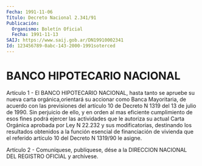 ```yaml
---
Fecha: 1991-11-06
Título: Decreto Nacional 2.341/91
Publicación:
  Organismo: Boletín Oficial
  Fecha: 1991-11-13
SAIJ: https://www.saij.gob.ar/DN19910002341
Id: 123456789-0abc-143-2000-1991soterced
---
```

# BANCO HIPOTECARIO NACIONAL

<a id="1"></a>
Artículo  1  -  El  BANCO HIPOTECARIO NACIONAL, hasta tanto se apruebe su nueva carta orgánica,orientará  su  accionar  como Banca Mayoritaria,  de  acuerdo  con  las previsiones del artículo 10  de Decreto N 1319 del 13 de julio de  1990.  Sin  perjuicio de ello, y en orden al mas eficiente cumplimiento de esos fines  podrá ejercer las  actividades que le autoriza su actual Carta Orgánica  aprobada por Ley  N  22.232  y sus modificatorias, destinando los resultados obtenidos a la función  esencial de financiación de vivienda que el referido artículo 10 del Decreto N 1319/90 le asigne.

<a id="2"></a>
Artículo  2  -  Comuníquese,  publíquese,  dése a la DIRECCION NACIONAL DEL REGISTRO OFICIAL y archívese.